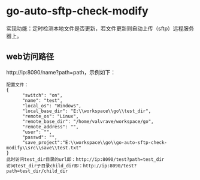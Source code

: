 # go-auto-sftp-check-modify
实现功能：定时检测本地文件是否更新，若文件更新则自动上传（sftp）远程服务器上。

## web访问路径
http://ip:8090/name?path=path，示例如下：
```
配置文件：
{
      "switch": "on",
      "name": "test",
      "local_os": "Windows",
      "local_base_dir": "E:\\workspace\\go\\test_dir",
      "remote_os": "Linux",
      "remote_base_dir": "/home/valvrave/workspace/go",
      "remote_address": "",
      "user": "",
      "passwd": "",
      "save_project":"E:\\workspace\\go\\go-auto-sftp-check-modify\\src\\save\\test.txt"
}
此时访问test_dir目录的url即：http://ip:8090/test?path=test_dir
访问test_dir子目录child_dir即：http://ip:8090/test?path=test_dir/child_dir
```
